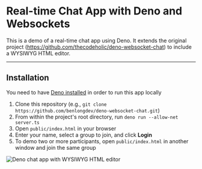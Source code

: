 # Real-time Chat App with Deno and Websockets

This is a demo of a real-time chat app using Deno. It extends the original project (https://github.com/thecodeholic/deno-websocket-chat) to include a WYSIWYG HTML editor.

--------------------

## Installation
You need to have [Deno installed](https://deno.land/#installation) in order to run this app locally

1. Clone this repository (e.g., `git clone https://github.com/benlongdev/deno-websocket-chat.git`)
2. From within the project's root directory, run `deno run --allow-net server.ts`
3. Open `public/index.html` in your browser
4. Enter your name, select a group to join, and click **Login**
5. To demo two or more participants, open `public/index.html` in another window and join the same group

![Deno chat app with WYSIWYG HTML editor](https://www.tiny.cloud/storage/blog/deno-chat-app/github-readme-image-long.png)
